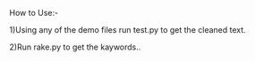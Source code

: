 How to Use:-    

1)Using any of the demo files run test.py  to get the cleaned text.

2)Run rake.py to get the kaywords..
